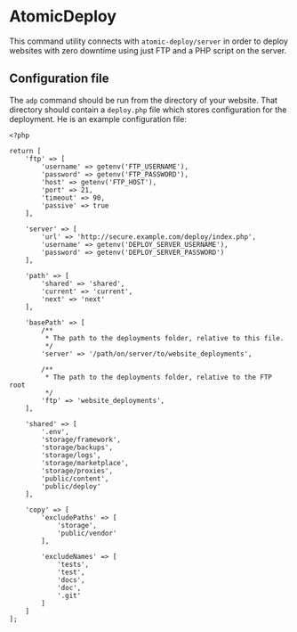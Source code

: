 # AtomicDeploy

This command utility connects with `atomic-deploy/server` in order to deploy websites with zero downtime using just FTP and a PHP script on the server.

## Configuration file

The `adp` command should be run from the directory of your website. That directory should contain a `deploy.php` file which stores configuration for the deployment. He is an example configuration file:

```
<?php

return [
    'ftp' => [
        'username' => getenv('FTP_USERNAME'),
        'password' => getenv('FTP_PASSWORD'),
        'host' => getenv('FTP_HOST'),
        'port' => 21,
        'timeout' => 90,
        'passive' => true
    ],

    'server' => [
        'url' => 'http://secure.example.com/deploy/index.php',
        'username' => getenv('DEPLOY_SERVER_USERNAME'),
        'password' => getenv('DEPLOY_SERVER_PASSWORD')
    ],

    'path' => [
        'shared' => 'shared',
        'current' => 'current',
        'next' => 'next'
    ],

    'basePath' => [
        /**
         * The path to the deployments folder, relative to this file.
         */
        'server' => '/path/on/server/to/website_deployments',

        /**
         * The path to the deployments folder, relative to the FTP root
         */
        'ftp' => 'website_deployments',
    ],

    'shared' => [
        '.env',
        'storage/framework',
        'storage/backups',
        'storage/logs',
        'storage/marketplace',
        'storage/proxies',
        'public/content',
        'public/deploy'
    ],

    'copy' => [
        'excludePaths' => [
            'storage',
            'public/vendor'
        ],

        'excludeNames' => [
            'tests',
            'test',
            'docs',
            'doc',
            '.git'
        ]
    ]
];
```
